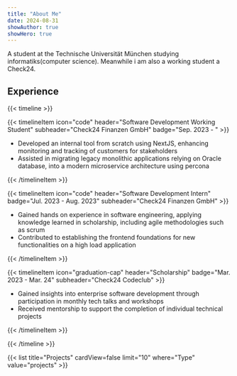 ```yaml
---
title: "About Me"
date: 2024-08-31
showAuthor: true
showHero: true
---
```


A student at the Technische Universität München studying informatiks(computer science). Meanwhile i am also a working student a Check24.

## Experience

{{< timeline >}}

{{< timelineItem icon="code" header="Software Development Working Student" subheader="Check24 Finanzen GmbH" badge="Sep. 2023 - " >}}

<ul>
    <li>
        Developed an internal tool from scratch using NextJS, enhancing monitoring
        and tracking of customers for stakeholders</li>
    <li>
        Assisted in migrating legacy monolithic applications relying on Oracle
        database, into a modern microservice architecture using percona
    </li>
  </ul>
{{< /timelineItem >}}

{{< timelineItem icon="code" header="Software Development Intern" badge="Jul. 2023 - Aug. 2023" subheader="Check24 Finanzen GmbH" >}}

  <ul>
    <li>
        Gained hands on experience in software engineering, applying knowledge
        learned in scholarship, including agile methodologies such as scrum</li>
    <li>
        Contributed to establishing the frontend foundations for new functionalities
        on a high load application
    </li>
  </ul>
{{< /timelineItem >}}

{{< timelineItem icon="graduation-cap" header="Scholarship" badge="Mar. 2023 - Mar. 24" subheader="Check24 Codeclub" >}}

<ul>
    <li>Gained insights into enterprise software development through participation in monthly tech talks and workshops</li>
    <li>Received mentorship to support the completion of individual technical projects</li>
  </ul>

{{< /timelineItem >}}

{{< /timeline >}}

{{< list title="Projects" cardView=false limit="10" where="Type" value="projects" >}}
